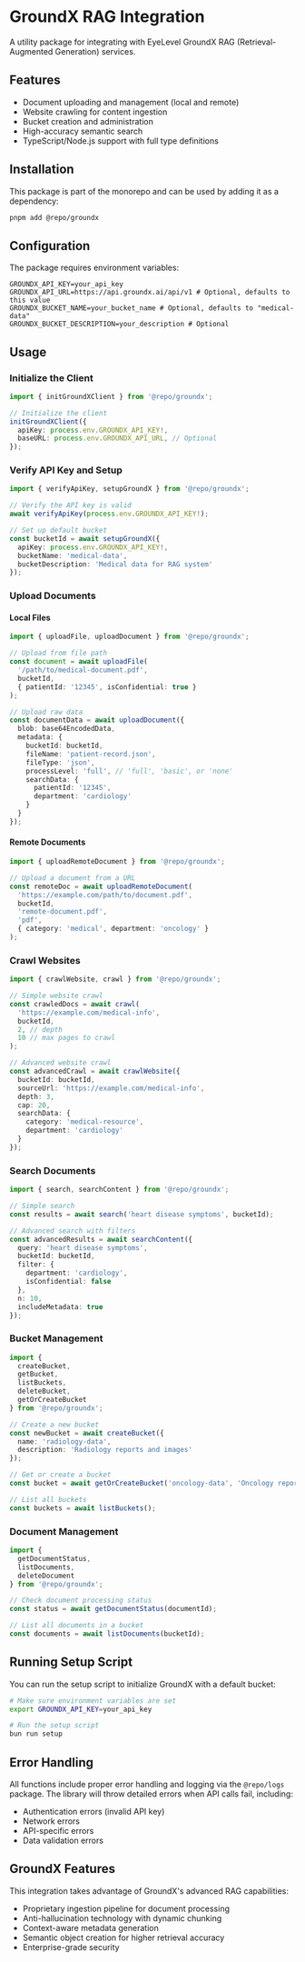 # GroundX RAG Integration

A utility package for integrating with EyeLevel GroundX RAG (Retrieval-Augmented Generation) services.

## Features

- Document uploading and management (local and remote)
- Website crawling for content ingestion
- Bucket creation and administration
- High-accuracy semantic search
- TypeScript/Node.js support with full type definitions

## Installation

This package is part of the monorepo and can be used by adding it as a dependency:

```bash
pnpm add @repo/groundx
```

## Configuration

The package requires environment variables:

```
GROUNDX_API_KEY=your_api_key
GROUNDX_API_URL=https://api.groundx.ai/api/v1 # Optional, defaults to this value
GROUNDX_BUCKET_NAME=your_bucket_name # Optional, defaults to "medical-data"
GROUNDX_BUCKET_DESCRIPTION=your_description # Optional
```

## Usage

### Initialize the Client

```typescript
import { initGroundXClient } from '@repo/groundx';

// Initialize the client
initGroundXClient({
  apiKey: process.env.GROUNDX_API_KEY!,
  baseURL: process.env.GROUNDX_API_URL, // Optional
});
```

### Verify API Key and Setup

```typescript
import { verifyApiKey, setupGroundX } from '@repo/groundx';

// Verify the API key is valid
await verifyApiKey(process.env.GROUNDX_API_KEY!);

// Set up default bucket
const bucketId = await setupGroundX({
  apiKey: process.env.GROUNDX_API_KEY!,
  bucketName: 'medical-data',
  bucketDescription: 'Medical data for RAG system'
});
```

### Upload Documents

#### Local Files

```typescript
import { uploadFile, uploadDocument } from '@repo/groundx';

// Upload from file path
const document = await uploadFile(
  '/path/to/medical-document.pdf',
  bucketId,
  { patientId: '12345', isConfidential: true }
);

// Upload raw data
const documentData = await uploadDocument({
  blob: base64EncodedData,
  metadata: {
    bucketId: bucketId,
    fileName: 'patient-record.json',
    fileType: 'json',
    processLevel: 'full', // 'full', 'basic', or 'none'
    searchData: {
      patientId: '12345',
      department: 'cardiology'
    }
  }
});
```

#### Remote Documents

```typescript
import { uploadRemoteDocument } from '@repo/groundx';

// Upload a document from a URL
const remoteDoc = await uploadRemoteDocument(
  'https://example.com/path/to/document.pdf',
  bucketId,
  'remote-document.pdf',
  'pdf',
  { category: 'medical', department: 'oncology' }
);
```

### Crawl Websites

```typescript
import { crawlWebsite, crawl } from '@repo/groundx';

// Simple website crawl
const crawledDocs = await crawl(
  'https://example.com/medical-info',
  bucketId,
  2, // depth
  10 // max pages to crawl
);

// Advanced website crawl
const advancedCrawl = await crawlWebsite({
  bucketId: bucketId,
  sourceUrl: 'https://example.com/medical-info',
  depth: 3,
  cap: 20,
  searchData: {
    category: 'medical-resource',
    department: 'cardiology'
  }
});
```

### Search Documents

```typescript
import { search, searchContent } from '@repo/groundx';

// Simple search
const results = await search('heart disease symptoms', bucketId);

// Advanced search with filters
const advancedResults = await searchContent({
  query: 'heart disease symptoms',
  bucketId: bucketId,
  filter: {
    department: 'cardiology',
    isConfidential: false
  },
  n: 10,
  includeMetadata: true
});
```

### Bucket Management

```typescript
import { 
  createBucket, 
  getBucket, 
  listBuckets,
  deleteBucket,
  getOrCreateBucket
} from '@repo/groundx';

// Create a new bucket
const newBucket = await createBucket({
  name: 'radiology-data',
  description: 'Radiology reports and images'
});

// Get or create a bucket
const bucket = await getOrCreateBucket('oncology-data', 'Oncology reports and research papers');

// List all buckets
const buckets = await listBuckets();
```

### Document Management

```typescript
import { 
  getDocumentStatus, 
  listDocuments, 
  deleteDocument 
} from '@repo/groundx';

// Check document processing status
const status = await getDocumentStatus(documentId);

// List all documents in a bucket
const documents = await listDocuments(bucketId);
```

## Running Setup Script

You can run the setup script to initialize GroundX with a default bucket:

```bash
# Make sure environment variables are set
export GROUNDX_API_KEY=your_api_key

# Run the setup script
bun run setup
```

## Error Handling

All functions include proper error handling and logging via the `@repo/logs` package. The library will throw detailed errors when API calls fail, including:

- Authentication errors (invalid API key)
- Network errors
- API-specific errors
- Data validation errors

## GroundX Features

This integration takes advantage of GroundX's advanced RAG capabilities:

- Proprietary ingestion pipeline for document processing
- Anti-hallucination technology with dynamic chunking
- Context-aware metadata generation
- Semantic object creation for higher retrieval accuracy
- Enterprise-grade security 